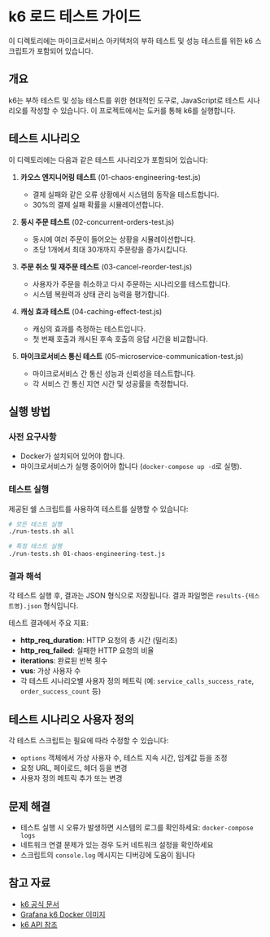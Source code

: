 # k6 로드 테스트 가이드

이 디렉토리에는 마이크로서비스 아키텍처의 부하 테스트 및 성능 테스트를 위한 k6 스크립트가 포함되어 있습니다.

## 개요

k6는 부하 테스트 및 성능 테스트를 위한 현대적인 도구로, JavaScript로 테스트 시나리오를 작성할 수 있습니다. 이 프로젝트에서는 도커를 통해 k6를 실행합니다.

## 테스트 시나리오

이 디렉토리에는 다음과 같은 테스트 시나리오가 포함되어 있습니다:

1. **카오스 엔지니어링 테스트** (01-chaos-engineering-test.js)
   - 결제 실패와 같은 오류 상황에서 시스템의 동작을 테스트합니다.
   - 30%의 결제 실패 확률을 시뮬레이션합니다.

2. **동시 주문 테스트** (02-concurrent-orders-test.js)
   - 동시에 여러 주문이 들어오는 상황을 시뮬레이션합니다.
   - 초당 1개에서 최대 30개까지 주문량을 증가시킵니다.

3. **주문 취소 및 재주문 테스트** (03-cancel-reorder-test.js)
   - 사용자가 주문을 취소하고 다시 주문하는 시나리오를 테스트합니다.
   - 시스템 복원력과 상태 관리 능력을 평가합니다.

4. **캐싱 효과 테스트** (04-caching-effect-test.js)
   - 캐싱의 효과를 측정하는 테스트입니다.
   - 첫 번째 호출과 캐시된 후속 호출의 응답 시간을 비교합니다.

5. **마이크로서비스 통신 테스트** (05-microservice-communication-test.js)
   - 마이크로서비스 간 통신 성능과 신뢰성을 테스트합니다.
   - 각 서비스 간 통신 지연 시간 및 성공률을 측정합니다.

## 실행 방법

### 사전 요구사항

- Docker가 설치되어 있어야 합니다.
- 마이크로서비스가 실행 중이어야 합니다 (`docker-compose up -d`로 실행).

### 테스트 실행

제공된 쉘 스크립트를 사용하여 테스트를 실행할 수 있습니다:

```bash
# 모든 테스트 실행
./run-tests.sh all

# 특정 테스트 실행
./run-tests.sh 01-chaos-engineering-test.js
```

### 결과 해석

각 테스트 실행 후, 결과는 JSON 형식으로 저장됩니다. 결과 파일명은 `results-{테스트명}.json` 형식입니다.

테스트 결과에서 주요 지표:

- **http_req_duration**: HTTP 요청의 총 시간 (밀리초)
- **http_req_failed**: 실패한 HTTP 요청의 비율
- **iterations**: 완료된 반복 횟수
- **vus**: 가상 사용자 수
- 각 테스트 시나리오별 사용자 정의 메트릭 (예: `service_calls_success_rate`, `order_success_count` 등)

## 테스트 시나리오 사용자 정의

각 테스트 스크립트는 필요에 따라 수정할 수 있습니다:

- `options` 객체에서 가상 사용자 수, 테스트 지속 시간, 임계값 등을 조정
- 요청 URL, 페이로드, 헤더 등을 변경
- 사용자 정의 메트릭 추가 또는 변경

## 문제 해결

- 테스트 실행 시 오류가 발생하면 시스템의 로그를 확인하세요: `docker-compose logs`
- 네트워크 연결 문제가 있는 경우 도커 네트워크 설정을 확인하세요
- 스크립트의 `console.log` 메시지는 디버깅에 도움이 됩니다

## 참고 자료

- [k6 공식 문서](https://k6.io/docs/)
- [Grafana k6 Docker 이미지](https://hub.docker.com/r/grafana/k6)
- [k6 API 참조](https://k6.io/docs/javascript-api/) 